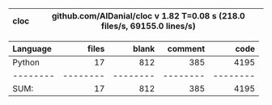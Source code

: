 cloc|github.com/AlDanial/cloc v 1.82  T=0.08 s (218.0 files/s, 69155.0 lines/s)
--- | ---

Language|files|blank|comment|code
:-------|-------:|-------:|-------:|-------:
Python|17|812|385|4195
--------|--------|--------|--------|--------
SUM:|17|812|385|4195
